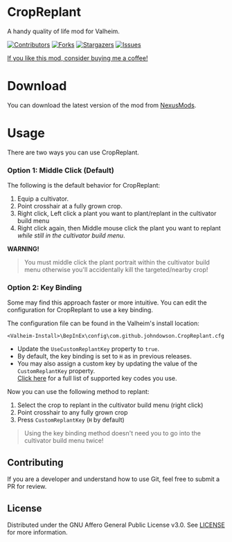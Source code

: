 <!-- HEADER -->
# CropReplant
A handy quality of life mod for Valheim.

[![Contributors][contributors-shield]][contributors-url]
[![Forks][forks-shield]][forks-url]
[![Stargazers][stars-shield]][stars-url]
[![Issues][issues-shield]][issues-url]

[If you like this mod, consider buying me a coffee!](https://ko-fi.com/disregardthatisuck)
<!-- DOWNLOAD -->
# Download
You can download the latest version of the mod from [NexusMods](https://www.nexusmods.com/valheim/mods/99?tab=files).

<!-- USAGE -->
# Usage
There are two ways you can use CropReplant.

<!-- OPTION 1 -->
### Option 1: Middle Click (Default)
The following is the default behavior for CropReplant:

1) Equip a cultivator.
2) Point crosshair at a fully grown crop.
3) Right click, Left click a plant you want to plant/replant in the cultivator build menu
4) Right click again, then Middle mouse click the plant you want to replant *while still in the cultivator build menu*.

**WARNING!** 
> You must middle click the plant portrait within the cultivator build menu otherwise you'll accidentally kill the targeted/nearby crop!

<!-- OPTION 2 -->
### Option 2: Key Binding
Some may find this approach faster or more intuitive. You can edit the configuration for CropReplant to use a key binding. 

The configuration file can be found in the Valheim's install location:  
```
<Valheim-Install>\BepInEx\config\com.github.johndowson.CropReplant.cfg
```

- Update the `UseCustomReplantKey` property to `true`.  
- By default, the key binding is set to `H` as in previous releases.
- You may also assign a custom key by updating the value of the `CustomReplantKey` property.  
[Click here](https://docs.unity3d.com/ScriptReference/KeyCode.html) for a full list of supported key codes you use.

Now you can use the following method to replant:

1) Select the crop to replant in the cultivator build menu (right click)
2) Point crosshair to any fully grown crop
3) Press `CustomReplantKey` (`H` by default)

> Using the key binding method doesn't need you to go into the cultivator build menu twice!

<!-- CONTRIBUTING -->
## Contributing
If you are a developer and understand how to use Git, feel free to submit a PR for review.

<!-- LICENSE -->
## License
Distributed under the GNU Affero General Public License v3.0. See [LICENSE](https://github.com/JohnDowson/CropReplant/blob/main/LICENSE) for more information.

<!-- STYLE LINKS -->
<!-- https://www.markdownguide.org/basic-syntax/#reference-style-links -->
[contributors-shield]: https://img.shields.io/github/contributors/JohnDowson/CropReplant.svg?style=plastic
[contributors-url]: https://github.com/JohnDowson/CropReplant/graphs/contributors

[forks-shield]: https://img.shields.io/github/forks/JohnDowson/CropReplant.svg?style=plastic
[forks-url]: https://github.com/JohnDowson/CropReplant/network/members

[stars-shield]: https://img.shields.io/github/stars/JohnDowson/CropReplant?style=plastic
[stars-url]: https://github.com/JohnDowson/CropReplant/stargazers

[issues-shield]: https://img.shields.io/github/issues/JohnDowson/CropReplant?style=plastic
[issues-url]: https://github.com/JohnDowson/CropReplant/issues
